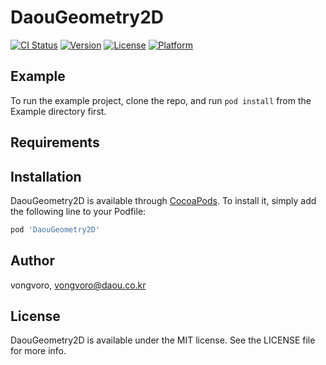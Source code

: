# DaouGeometry2D

[![CI Status](https://img.shields.io/travis/vongvoro/DaouGeometry2D.svg?style=flat)](https://travis-ci.org/vongvoro/DaouGeometry2D)
[![Version](https://img.shields.io/cocoapods/v/DaouGeometry2D.svg?style=flat)](https://cocoapods.org/pods/DaouGeometry2D)
[![License](https://img.shields.io/cocoapods/l/DaouGeometry2D.svg?style=flat)](https://cocoapods.org/pods/DaouGeometry2D)
[![Platform](https://img.shields.io/cocoapods/p/DaouGeometry2D.svg?style=flat)](https://cocoapods.org/pods/DaouGeometry2D)

## Example

To run the example project, clone the repo, and run `pod install` from the Example directory first.

## Requirements

## Installation

DaouGeometry2D is available through [CocoaPods](https://cocoapods.org). To install
it, simply add the following line to your Podfile:

```ruby
pod 'DaouGeometry2D'
```

## Author

vongvoro, vongvoro@daou.co.kr

## License

DaouGeometry2D is available under the MIT license. See the LICENSE file for more info.
